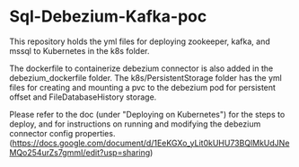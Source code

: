 # Sql-Debezium-Kafka-poc

This repository holds the yml files for deploying zookeeper, kafka, and mssql to Kubernetes in the k8s folder. 

The dockerfile to containerize debezium connector is also added in the debezium_dockerfile folder. The k8s/PersistentStorage folder has the yml files for creating and mounting a pvc to the debezium pod for persistent offset and FileDatabaseHistory storage. 

Please refer to the doc (under "Deploying on Kubernetes") for the steps to deploy, and for instructions on running and modifying the debezium connector config properties. (https://docs.google.com/document/d/1EeKGXo_yLit0kUHU73BQlMkUdJNeMQo254urZs7gmmI/edit?usp=sharing)
